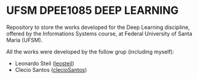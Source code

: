 # UFSM DPEE1085 DEEP LEARNING

Repository to store the works developed for the Deep Learning discipline, offered by the Informations Systems course, at Federal University of Santa Maria (UFSM).

All the works were developed by the follow grup (including myself):
  - Leonardo Steil ([leosteil](https://github.com/leosteil))
  - Clecio Santos ([clecioSantos](https://github.com/clecioSantos))
